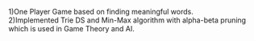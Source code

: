 1)One Player Game based on finding meaningful words.<br/>
2)Implemented Trie DS and Min-Max algorithm with alpha-beta pruning which is used in Game Theory and AI. 
